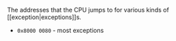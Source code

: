 The addresses that the CPU jumps to for various kinds of [[exception|exceptions]]s.

- `0x8000 0080` - most exceptions